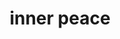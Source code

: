 ---
pid: CH649
title: inner peace
location_transcription: anywhere !
zipcode: '19425'
outside_phl: 'Chester Springs PA '
neighborhood: 
age: '16'
age_range: 13-19
instagram: 
image_file_name: CH_649.jpg
proposal_transcription: It would be a giant peace sign the in covered in paintings
  that represent [all of] the different cultures in the city. Some [space?] would
  be left blank for the street artist or really any one to leave their own [mark?]/name
  on. It would give the message of peace between all of us, and also allow [all of?]
  us to have a personal connection.
topic: Art,Brotherly Love,Culture,Inclusivity,Unity,Uplifting,Love
topic_summary: 0, 0, 0, 0, 0, 0, 0
type: 2D,Interactive,Mural,Graffiti,Sculpture Statue,Mosaic
keywords_other: 
credit: 
image_labels: Peace sign
twitter: 
facebook: 
permalink: "/monuments/ch649/"
layout: item-page
---